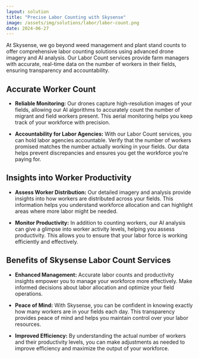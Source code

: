 ```yaml
---
layout: solution
title: "Precise Labor Counting with Skysense"
image: /assets/img/solutions/labor/labor-count.png
date: 2024-06-27
---
```


At Skysense, we go beyond weed management and plant stand counts to offer comprehensive labor counting solutions using advanced drone imagery and AI analysis. Our Labor Count services provide farm managers with accurate, real-time data on the number of workers in their fields, ensuring transparency and accountability.

## Accurate Worker Count

- **Reliable Monitoring:** Our drones capture high-resolution images of your fields, allowing our AI algorithms to accurately count the number of migrant and field workers present. This aerial monitoring helps you keep track of your workforce with precision.

- **Accountability for Labor Agencies:** With our Labor Count services, you can hold labor agencies accountable. Verify that the number of workers promised matches the number actually working in your fields. Our data helps prevent discrepancies and ensures you get the workforce you’re paying for.

## Insights into Worker Productivity

- **Assess Worker Distribution:** Our detailed imagery and analysis provide insights into how workers are distributed across your fields. This information helps you understand workforce allocation and can highlight areas where more labor might be needed.

- **Monitor Productivity:**  In addition to counting workers, our AI analysis can give a glimpse into worker activity levels, helping you assess productivity. This allows you to ensure that your labor force is working efficiently and effectively.

## Benefits of Skysense Labor Count Services

- **Enhanced Management:** Accurate labor counts and productivity insights empower you to manage your workforce more effectively. Make informed decisions about labor allocation and optimize your field operations.

- **Peace of Mind:** With Skysense, you can be confident in knowing exactly how many workers are in your fields each day. This transparency provides peace of mind and helps you maintain control over your labor resources.

- **Improved Efficiency:** By understanding the actual number of workers and their productivity levels, you can make adjustments as needed to improve efficiency and maximize the output of your workforce.